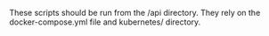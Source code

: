 These scripts should be run from the /api directory. They rely on the docker-compose.yml file and kubernetes/ directory.
